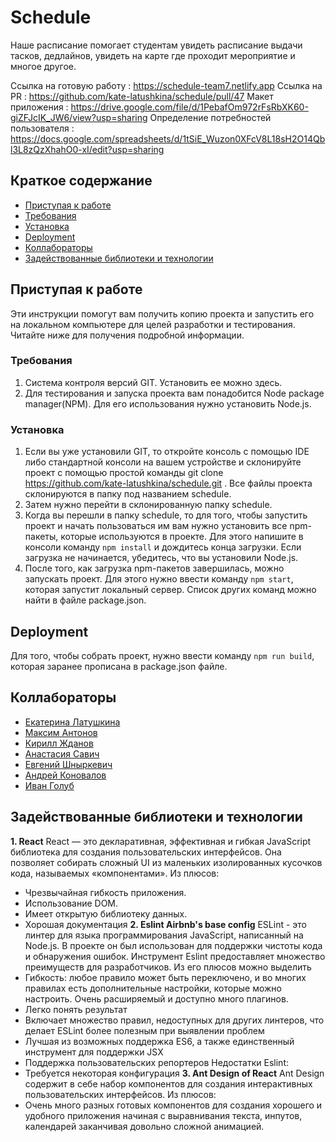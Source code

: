 # Schedule

Наше расписание помогает студентам увидеть расписание выдачи тасков, дедлайнов, увидеть на карте где проходит мероприятие и многое другое. 

Ссылка на готовую работу : https://schedule-team7.netlify.app
Ссылка на PR : https://github.com/kate-latushkina/schedule/pull/47
Макет приложения : https://drive.google.com/file/d/1PebafOm972rFsRbXK60-giZFJcIK_JW6/view?usp=sharing
Определение потребностей пользователя : https://docs.google.com/spreadsheets/d/1tSiE_Wuzon0XFcV8L18sH2O14Qbl3L8zQzXhahO0-xI/edit?usp=sharing


## Краткое содержание
  - [Приступая к работе](#приступая-к-работе)
  - [Требования](#требования)
  - [Установка](#установка)
  - [Deployment](#deployment)
  - [Коллабораторы](#коллабораторы)
  - [Задействованные библиотеки и технологии](#задействованные-библиотеки-и-технологии)

## Приступая к работе
Эти инструкции помогут вам получить копию проекта и запустить его на локальном компьютере для целей разработки и тестирования. Читайте ниже для получения подробной информации.
### Требования
1. Система контроля версий GIT. Установить ее можно здесь.
2. Для тестирования и запуска проекта вам понадобится Node package manager(NPM). Для его использования нужно установить Node.js.
### Установка
1. Если вы уже установили GIT, то откройте консоль с помощью IDE либо стандартной консоли на вашем устройстве и склонируйте проект с помощью простой команды git clone https://github.com/kate-latushkina/schedule.git . Все файлы проекта склонируются в папку под названием schedule.
2. Затем нужно перейти в склонированную папку schedule. 
3. Когда вы перешли в папку schedule, то для того, чтобы запустить проект и начать пользоваться им вам нужно установить все npm-пакеты, которые используются в проекте. Для этого напишите в консоли команду `npm install` и дождитесь конца загрузки. Если загрузка не начинается, убедитесь, что вы установили Node.js.
4. После того, как загрузка npm-пакетов завершилась, можно запускать проект. Для этого нужно ввести команду `npm start`, которая запустит локальный сервер. Список других команд можно найти в файле package.json.

## Deployment
Для того, чтобы собрать проект, нужно ввести команду `npm run build`, которая заранее прописана в package.json файле.

## Коллабораторы
+	[Екатерина Латушкина](https://github.com/kate-latushkina)
+	[Максим Антонов](https://github.com/BoL4oNoK)
+	[Кирилл Жданов](https://github.com/KirillZhdanov)
+	[Анастасия Савич](https://github.com/SavichAnastasia)
+	[Евгений Шныркевич](https://github.com/Shnyrkevich)
+	[Андрей Коновалов](https://github.com/Garza0)
+	[Иван Голуб](https://github.com/HolubIvan)

## Задействованные библиотеки и технологии
__1. React__
React — это декларативная, эффективная и гибкая JavaScript библиотека для создания пользовательских интерфейсов. Она позволяет собирать сложный UI из маленьких изолированных кусочков кода, называемых «компонентами». Из плюсов:
+	Чрезвычайная гибкость приложения.
+	Использование DOM.
+	Имеет открытую библиотеку данных.
+	Хорошая документация
__2. Eslint Airbnb's base config__
ESLint - это линтер для языка программирования JavaScript, написанный на Node.js. В проекте он был использован для поддержки чистоты кода и обнаружения ошибок. Инструмент Eslint предоставляет множество преимуществ для разработчиков. Из его плюсов можно выделить
+	Гибкость: любое правило может быть переключено, и во многих правилах есть дополнительные настройки, которые можно настроить. Очень расширяемый и доступно много плагинов.
+	Легко понять результат
+	Включает множество правил, недоступных для других линтеров, что делает ESLint более полезным при выявлении проблем
+	Лучшая из возможных поддержка ES6, а также единственный инструмент для поддержки JSX
+	Поддержка пользовательских репортеров
Недостатки Eslint:
+	Требуется некоторая конфигурация
__3. Ant Design of React__
Ant Design содержит в себе набор компонентов для создания интерактивных пользовательских интерфейсов. Из плюсов:
+	Очень много разных готовых компонентов для создания хорошего и удобного приложения начиная с выравнивания текста, инпутов, календарей заканчивая довольно сложной анимацией.

